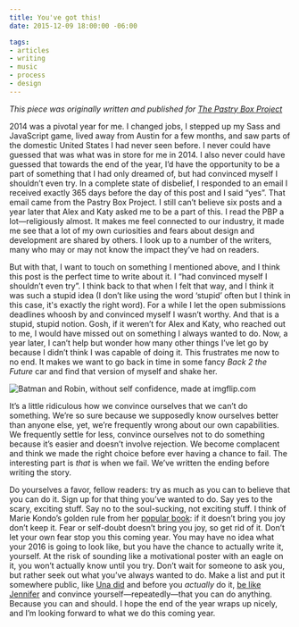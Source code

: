 ```yaml
---
title: You've got this!
date: 2015-12-09 18:00:00 -06:00

tags:
- articles
- writing
- music
- process
- design
---
```


*This piece was originally written and published for [The Pastry Box Project](https://the-pastry-box-project.net/sameera-kapila/2015-december-10)*

2014 was a pivotal year for me. I changed jobs, I stepped up my Sass and JavaScript game, lived away from Austin for a few months, and saw parts of the domestic United States I had never seen before. I never could have guessed that was what was in store for me in 2014. I also never could have guessed that towards the end of the year, I’d have the opportunity to be a part of something that I had only dreamed of, but had convinced myself I shouldn’t even try. In a complete state of disbelief, I responded to an email I received exactly 365 days before the day of this post and I said “yes”. That email came from the Pastry Box Project. I still can’t believe six posts and a year later that Alex and Katy asked me to be a part of this. I read the PBP a lot—religiously almost. It makes me feel connected to our industry, it made me see that a lot of my own curiosities and fears about design and development are shared by others. I look up to a number of the writers, many who may or may not know the impact they’ve had on readers.

But with that, I want to touch on something I mentioned above, and I think this post is the perfect time to write about it. I “had convinced myself I shouldn’t even try”. I think back to that when I felt that way, and I think it was such a stupid idea (I don’t like using the word ‘stupid’ often but I think in this case, it's exactly the right word). For a while I let the open submissions deadlines whoosh by and convinced myself I wasn’t worthy. And that is a stupid, stupid notion. Gosh, if it weren’t for Alex and Katy, who reached out to me, I would have missed out on something I always wanted to do. Now, a year later, I can’t help but wonder how many other things I’ve let go by because I didn’t think I was capable of doing it. This frustrates me now to no end. It makes we want to go back in time in some fancy *Back 2 the Future* car and find that version of myself and shake her.

![Batman and Robin, without self confidence, made at imgflip.com](https://i.imgflip.com/vhnwl.jpg)


It’s a little ridiculous how we convince ourselves that we can’t do something. We’re so sure because we supposedly know ourselves better than anyone else, yet, we’re frequently wrong about our own capabilities. We frequently settle for less, convince ourselves not to do something because it’s easier and doesn’t involve rejection. We become complacent and think we made the right choice before ever having a chance to fail. The interesting part is *that* is when we fail. We’ve written the ending before writing the story.

Do yourselves a favor, fellow readers: try as much as you can to believe that you can do it. Sign up for that thing you’ve wanted to do. Say yes to the scary, exciting stuff. Say no to the soul-sucking, not exciting stuff. I think of Marie Kondo’s golden rule from her [popular book](https://www.amazon.com/The-Life-Changing-Magic-Tidying-Decluttering/dp/1607747308): if it doesn’t bring you joy don’t keep it. Fear or self-doubt doesn’t bring you joy, so get rid of it. Don’t let your own fear stop you this coming year. You may have no idea what your 2016 is going to look like, but you have the chance to actually write it, yourself. At the risk of sounding like a motivational poster with an eagle on it, you won’t actually know until you try. Don’t wait for someone to ask you, but rather seek out what you’ve always wanted to do. Make a list and put it somewhere public, like [Una did](https://github.com/una/personal-goals) and before you *actually* do it, [be like Jennifer](https://www.youtube.com/watch?v=qR3rK0kZFkg) and convince yourself—repeatedly—that you can do anything. Because you can and should. I hope the end of the year wraps up nicely, and I’m looking forward to what we do this coming year.